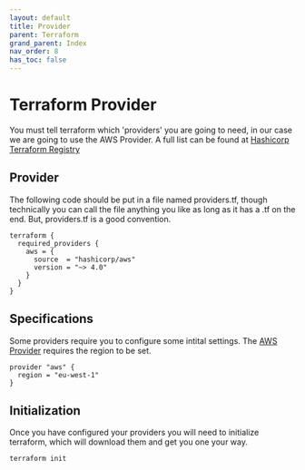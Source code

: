 ```yaml
---
layout: default
title: Provider
parent: Terraform
grand_parent: Index
nav_order: 8
has_toc: false
---
```


# Terraform Provider

You must tell terraform which 'providers' you are going to need, in our case we are going to use the AWS Provider. A full list can be found at [Hashicorp Terraform Registry]( https://registry.terraform.io/browse/providers)

## Provider

The following code should be put in a file named providers.tf, though technically you can call the file anything you like as long as it has a .tf on the end. But, providers.tf is a good convention. 

```
terraform {
  required_providers {
    aws = {
      source  = "hashicorp/aws"
      version = "~> 4.0"
    }
  }
}
```

##  Specifications

Some providers require you to configure some intital settings. The [AWS Provider](https://registry.terraform.io/providers/hashicorp/aws/latest/docs) requires the region to be set.

```
provider "aws" {
  region = "eu-west-1"
}
```

## Initialization

Once you have configured your providers you will need to initialize terraform, which will download them and get you one your way.

```
terraform init
```
